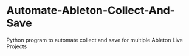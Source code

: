 # Automate-Ableton-Collect-And-Save
Python program to automate collect and save for multiple Ableton Live Projects
